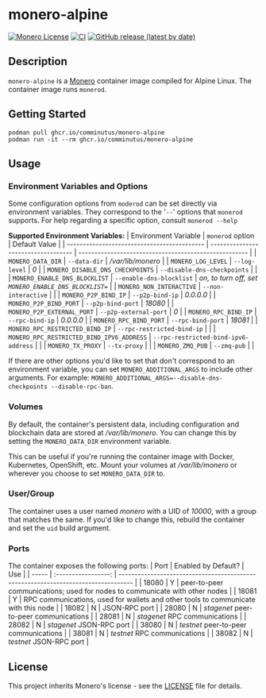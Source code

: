 # monero-alpine
[![Monero License](https://img.shields.io/badge/license-BSD3-blue.svg)](https://opensource.org/licenses/BSD-3-Clause)
[![CI](https://github.com/comminutus/monero-alpine/actions/workflows/ci.yaml/badge.svg)](https://github.com/comminutus/monero-alpine/actions/workflows/ci.yaml)
[![GitHub release (latest by date)](https://img.shields.io/github/v/release/comminutus/monero-alpine)](https://github.com/comminutus/monero-alpine/releases/latest)


## Description
`monero-alpine` is a [Monero](https://www.getmonero.org/) container image compiled for Alpine Linux.  The container image runs `monerod`.

## Getting Started
```
podman pull ghcr.io/comminutus/monero-alpine
podman run -it --rm ghcr.io/comminutus/monero-alpine
```

## Usage

### Environment Variables and Options
Some configuration options from `moderod` can be set directly via environment variables.  They correspond to the '`--`'
options that `monerod` supports.  For help regarding a specific option, consult `monerod --help`

**Supported Environment Variables:**
| Environment Variable                        | `monerod` option                    | Default Value                                         |
| ------------------------------------------- | ----------------------------------- | ----------------------------------------------------- |
| `MONERO_DATA_DIR`                         | `--data-dir`                          | _/var/lib/monero_                                     |
| `MONERO_LOG_LEVEL`                        | `--log-level`                         | _0_                                                   |
| `MONERO_DISABLE_DNS_CHECKPOINTS`          | `--disable-dns-checkpoints`           |                                                       |
| `MONERO_ENABLE_DNS_BLOCKLIST`             | `--enable-dns-blocklist`              | _on, to turn off, set `MONERO_ENABLE_DNS_BLOCKLIST=`_ |
| `MONERO_NON_INTERACTIVE`                  | `--non-interactive`                   |                                                       |
| `MONERO_P2P_BIND_IP`                      | `--p2p-bind-ip`                       | _0.0.0.0_                                             |
| `MONERO_P2P_BIND_PORT`                    | `--p2p-bind-port`                     | _18080_                                               |
| `MONERO_P2P_EXTERNAL_PORT`                | `--p2p-external-port`                 | _0_                                                   |
| `MONERO_RPC_BIND_IP`                      | `--rpc-bind-ip`                       | _0.0.0.0_                                             |
| `MONERO_RPC_BIND_PORT`                    | `--rpc-bind-port`                     | _18081_                                               |
| `MONERO_RPC_RESTRICTED_BIND_IP`           | `--rpc-restricted-bind-ip`            |                                                       |
| `MONERO_RPC_RESTRICTED_BIND_IPV6_ADDRESS` | `--rpc-restricted-bind-ipv6-address`  |                                                       |
| `MONERO_TX_PROXY`                         | `--tx-proxy`                          |                                                       |
| `MONERO_ZMQ_PUB`                          | `--zmq-pub`                           |                                                       |

If there are other options you'd like to set that don't correspond to an environment variable, you can set `MONERO_ADDITIONAL_ARGS` to
include other arguments.  For example: `MONERO_ADDITIONAL_ARGS=--disable-dns-checkpoints --disable-rpc-ban`.

### Volumes
By default, the container's persistent data, including configuration and blockchain data are stored at _/var/lib/monero_.
You can change this by setting the `MONERO_DATA_DIR` environment variable.

This can be useful if you're running the container image with Docker, Kubernetes, OpenShift, etc.  Mount your volumes at
_/var/lib/monero_ or wherever you choose to set `MONERO_DATA_DIR` to.

### User/Group
The container uses a user named _monero_ with a UID of _10000_, with a group that matches the same.  If you'd like to change this, rebuild
the container and set the `uid` build argument.

### Ports
The container exposes the following ports:
| Port  | Enabled by Default? | Use                                                                                |
| ----- | :-----------------: | ---------------------------------------------------------------------------------- |
| 18080 | Y                   | peer-to-peer communications; used for nodes to communicate with other nodes        |
| 18081 | Y                   | RPC communications, used for wallets and other tools to communicate with this node |
| 18082 | N                   | JSON-RPC port                                                                      |
| 28080 | N                   | _stagenet_ peer-to-peer communications                                             |
| 28081 | N                   | _stagenet_ RPC communications                                                      |
| 28082 | N                   | _stagenet_ JSON-RPC port                                                           |
| 38080 | N                   | _testnet_ peer-to-peer communications                                             |
| 38081 | N                   | _testnet_ RPC communications                                                      |
| 38082 | N                   | _testnet_ JSON-RPC port                                                           |

## License
This project inherits Monero's license - see the [LICENSE](LICENSE) file for details.
